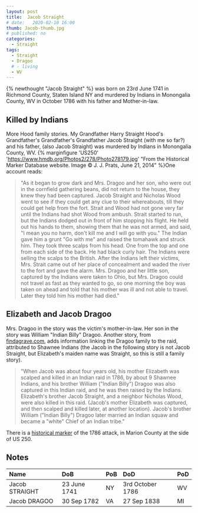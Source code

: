 ```yaml
---
layout: post
title:  Jacob Straight
# date:   2020-02-10 16:00
thumb: Jacob-thumb.jpg
# published: no
categories: 
  - Straight
tags:
  - Straight
  - Dragoo
  # - living
  - WV
---
```

{% newthought "Jacob Straight" %} was born on 23rd June 1741 in Richmond County, Staten Island NY and murdered by Indians in Monongalia County, WV in October 1786 with his father and Mother-in-law.
<!--more-->

## Killed by Indians
More Hood family stories. My Grandfather Harry Straight Hood's Grandfather's Grandfather's Grandfather Jacob Straight (with me so far?) and his father, (also Jacob Straight) was murdered by Indians in Monongalia County, WV. {% marginfigure 'US250' 'https://www.hmdb.org/Photos2/278/Photo278179.jpg' "From the Historical Marker Database website. Image &copy; J. J. Prats, June 21, 2014" %}One account reads:

>"As it began to grow dark and Mrs. Dragoo and her son, who were out in the cornfield gathering beans, did not return to the house, they knew they had been captured. Jacob Straight and Nicholas Wood went to see if they could get any clue to their whereabouts, till they could get help from the fort. Strait and Wood had not gone very far until the Indians had shot Wood from ambush. Strait started to run, but the Indians dodged out in front of him stopping his flight. He held out his hands to them, showing them that he was not armed, and said, "I mean you no harm, don't kill me and I will go with you." The Indian gave him a grunt "Go with me" and raised the tomahawk and struck him. They took three scalps from his head. One from the top and one from each side of the back. He had black curly hair. The Indians were selling the scalps to the British. After the Indians left their victims, Mrs. Strait came out of her place of concealment and waded the river to the fort and gave the alarm. Mrs. Dragoo and her little son, captured by the Indians were taken to Ohio, but Mrs. Dragoo could not travel as fast as they wanted to go, so one morning the boy was taken on ahead and told that his mother was ill and not able to travel. Later they told him his mother had died."

## Elizabeth and Jacob Dragoo
Mrs. Dragoo in the story was the victim's mother-in-law. Her son in the story was William "Indian Billy" Dragoo. Another story, from [findagrave.com](https://www.findagrave.com/memorial/17685794/jacob-dragoo), adds information linking the Dragoo family to the raid, attributed to Shawnee Indians (the Jacob in the following story is not Jacob Straight, but Elizabeth's maiden name was Straight, so this is still a family story).

> "When Jacob was about four years old, his mother Elizabeth was scalped and killed in an Indian raid in 1786, by about 9 Shawnee Indians, and his brother William ("Indian Billy") Dragoo was also
captured in this Indian raid, and he was then raised by the Indians. Elizabeth's brother Jacob Straight, and a neighbor Nicholas Wood, were also killed in this raid. (Jacob's mother Elizabeth was captured, and then scalped and killed later, at another location). Jacob's brother William ("Indian Billy") Dragoo later married an Indian squaw and became a "white" Chief of an Indian tribe."

There is a [historical marker](https://www.hmdb.org/m.asp?m=75089) of the 1786 attack, in Marion County at the side of US 250.

## Notes

Name|DoB|PoB|DoD|PoD
:---|:--|:--|:--|:--
Jacob STRAIGHT|23 June 1741|NY|3rd October 1786| WV
Jacob DRAGOO|30 Sep 1782|VA|27 Sep 1838|MI
